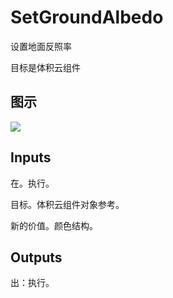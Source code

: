 # SetGroundAlbedo

设置地面反照率

目标是体积云组件

## 图示

![]($-20221218-20392564.png)

## Inputs

在。执行。

目标。体积云组件对象参考。

新的价值。颜色结构。  

## Outputs

出：执行。
